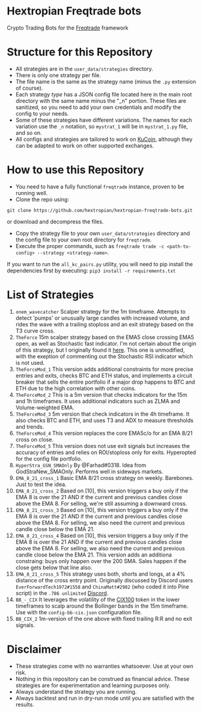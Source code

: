 # Hextropian Freqtrade bots
Crypto Trading Bots for the [Freqtrade](https://freqtrade.io) framework

# Structure for this Repository
* All strategies are in the `user_data/strategies` directory.
* There is only one strategy per file.
* The file name is the same as the strategy name (minus the `.py` extension of course).
* Each strategy *type* has a JSON config file located here in the main root directory with the same name minus the "_n" portion. These files are sanitized, so you need to add your own credentials and modify the config to your needs.
* Some of these strategies have different variations. The names for each variation use the `_n` notation, so `mystrat_1` will be in `mystrat_1.py` file, and so on.
* All configs and strategies are tailored to work on [KuCoin](https://www.kucoin.com/ucenter/signup?rcode=rBSTQD7), although they can be adapted to work on other supported exchanges.

# How to use this Repository
* You need to have a fully functional `freqtrade` instance, proven to be running well.
* Clone the repo using:

 ```git clone https://github.com/hextropian/hextropian-freqtrade-bots.git```

 or download and decompress the files.
 * Copy the strategy file to your own `user_data/strategies` directory and the config file to your own root directory for `freqtrade`.
* Execute the proper commands, such as `freqtrade trade -c <path-to-config> --strategy <strategy-name>`.

If you want to run the `all_kc_pairs.py` utility, you will need to pip install the dependencies first by executing:
`pip3 install -r requirements.txt`
# List of Strategies
1. `onem_wavecatcher`
Scalper strategy for the 1m timeframe. Attempts to detect 'pumps' or unusually large candles with increased volume, and rides the wave with a trailing stoploss and an exit strategy based on the T3 curve cross.
2. `TheForce`
15m scalper strategy based on the EMA5 close crossing EMA5 open, as well as Stochastic fast indicator. I'm not certain about the origin of this strategy, but I originally found it [here](https://github.com/StephaneTurquay/freqtrade-strategies-crypto-trading-bot). This one is unmodified, with the exeption of commenting out the Stochastic RSI indicator which is not used.
3. `TheForceMod_1`
This version adds additional constraints for more precise entries and exits, checks BTC and ETH status,
and implements a circuit breaker that sells the entire portfolio if a major drop happens to BTC and ETH
due to the high correlation with other coins.
4. `TheForceMod_2`
This is a 5m version that checks indicators for the 15m and 1h timeframes. It uses additional indicators such as ZLMA and Volume-weighted EMA.
5. `TheForceMod_3`
5m version that check indicators in the 4h timeframe. It also checks BTC and ETH, and uses T3 and ADX to measure thresholds and trends.
6. `TheForceMod_4`
This version replaces the core EMA5c/o for an EMA 8/21 cross on close.
7. `TheForceMod_5`
This version does not use exit signals but increases the accuracy of entries and relies on ROI/stoploss only for exits. Hyperopted for the config file portfolio.
8. `HyperStra_GSN_SMAOnly`
By @Farhad#0318. Idea from GodStraNew_SMAOnly. Performs well in sideways markets.
9. `EMA_8_21_cross_1`
Basic EMA 8/21 cross strategy on weekly. Barebones. Just to test the idea.
10. `EMA_8_21_cross_2`
Based on [10], this version triggers a buy only if the EMA 8 is over the 21 AND if the current and previous candles close above the EMA 8.
For selling, we're still assuming a downward cross. 
11. `EMA_8_21_cross_3`
Based on [10], this version triggers a buy only if the EMA 8 is over the 21 AND if the current and previous candles close above the EMA 8.
For selling, we also need the current and previous candle close below the EMA 21.
12. `EMA_8_21_cross_4`
Based on [10],  this version triggers a buy only if the EMA 8 is over the 21 AND if the current and previous
candles close above the EMA 8.
For selling, we also need the current and previous candle close below the EMA 21.
This version adds an additiona constraing: buys only happen over the 200 SMA. Sales happen if the close gets below that line also.
13. `EMA_8_21_cross_5`
This strategy uses both, shorts and longs, at a 4% distance of the cross entry point. Originally discussed by Discord users `EverForwardTech1972#1558` and `ChinaMatt#2982` (who coded it into Pine script) in the `.786 unlimited` [Discord](https://discord.gg/Sa8DxXdV).
14. `BB_-_CIX`
It leverages the volatility of the [CIX100](https://cix100.com/) token in the lower timeframes to scalp around the Bollinger bands in the 15m timeframe. Use with the `config-bb-cix.json` configuration file.
15. `BB_CIX_2`
1m-version of the one above with fixed trailing R:R and no exit signals.

# Disclaimer
* These strategies come with no warranties whatsoever. Use at your own risk.
* Nothing in this repository can be construed as financial advice. These strategies are for experimentation and learning purposes only.
* Always understand the strategy you are running.
* Always backtest and run in dry-run mode until you are satisfied with the results.